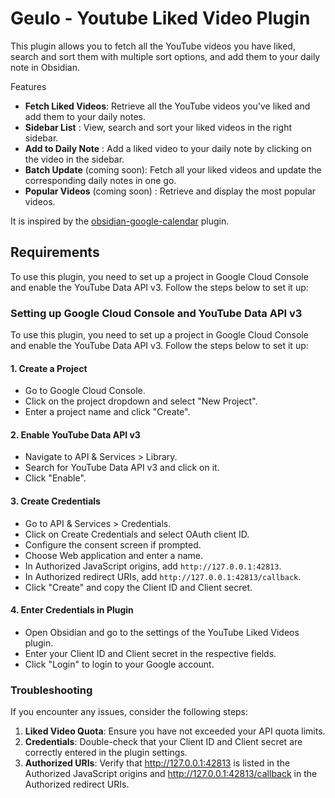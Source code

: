 # Geulo - Youtube Liked Video Plugin


This plugin allows you to fetch all the YouTube videos you have liked, search and sort them with multiple sort options, and add them to your daily note in Obsidian.


Features
- **Fetch Liked Videos**: Retrieve all the YouTube videos you've liked and add them to your daily notes.
- **Sidebar List** : View, search and sort your liked videos in the right sidebar.
- **Add to Daily Note** : Add a liked video to your daily note by clicking on the video in the sidebar.
- **Batch Update** (coming soon): Fetch all your liked videos and update the corresponding daily notes in one go.
- **Popular Videos** (coming soon) : Retrieve and display the most popular videos.

It is inspired by the [obsidian-google-calendar](https://github.com/YukiGasai/obsidian-google-calendar) plugin.

## Requirements

To use this plugin, you need to set up a project in Google Cloud Console and enable the YouTube Data API v3. Follow the steps below to set it up:

### Setting up Google Cloud Console and YouTube Data API v3

To use this plugin, you need to set up a project in Google Cloud Console and enable the YouTube Data API v3. Follow the steps below to set it up:

#### 1. Create a Project

* Go to Google Cloud Console.
* Click on the project dropdown and select "New Project".
* Enter a project name and click "Create".

#### 2. Enable YouTube Data API v3

* Navigate to API & Services > Library.
* Search for YouTube Data API v3 and click on it.
* Click "Enable".

#### 3. Create Credentials

* Go to API & Services > Credentials.
* Click on Create Credentials and select OAuth client ID.
* Configure the consent screen if prompted.
* Choose Web application and enter a name.
* In Authorized JavaScript origins, add `http://127.0.0.1:42813`.
* In Authorized redirect URIs, add `http://127.0.0.1:42813/callback`.
* Click "Create" and copy the Client ID and Client secret.

#### 4. Enter Credentials in Plugin

* Open Obsidian and go to the settings of the YouTube Liked Videos plugin.
* Enter your Client ID and Client secret in the respective fields.
* Click "Login" to login to your Google account.

### Troubleshooting
If you encounter any issues, consider the following steps:
1. **Liked Video Quota**: Ensure you have not exceeded your API quota limits.
2. **Credentials**: Double-check that your Client ID and Client secret are correctly entered in the plugin settings.
3. **Authorized URIs**: Verify that http://127.0.0.1:42813 is listed in the Authorized JavaScript origins and http://127.0.0.1:42813/callback in the Authorized redirect URIs.

